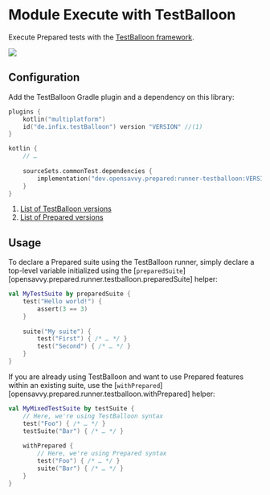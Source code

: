# Module Execute with TestBalloon

Execute Prepared tests with the [TestBalloon framework](https://github.com/infix-de/testBalloon).

<a href="https://search.maven.org/search?q=dev.opensavvy.prepared.runner-testballoon"><img src="https://img.shields.io/maven-central/v/dev.opensavvy.prepared/runner-testballoon.svg?label=Maven%20Central"></a>

## Configuration

Add the TestBalloon Gradle plugin and a dependency on this library:
```kotlin
plugins {
	kotlin("multiplatform")
	id("de.infix.testBalloon") version "VERSION" //(1)
}

kotlin {
	// …
	
	sourceSets.commonTest.dependencies {
		implementation("dev.opensavvy.prepared:runner-testballoon:VERSION") //(2)
	}
}
```

1. [List of TestBalloon versions](https://github.com/infix-de/testBalloon/releases)
2. [List of Prepared versions](https://gitlab.com/opensavvy/groundwork/prepared/-/releases)

## Usage

To declare a Prepared suite using the TestBalloon runner, simply declare a top-level variable initialized using the [`preparedSuite`][opensavvy.prepared.runner.testballoon.preparedSuite] helper:
```kotlin
val MyTestSuite by preparedSuite {
	test("Hello world!") {
		assert(3 == 3)
	}
	
	suite("My suite") {
		test("First") { /* … */ }
		test("Second") { /* … */ }
	}
}
```

If you are already using TestBalloon and want to use Prepared features within an existing suite, use the [`withPrepared`][opensavvy.prepared.runner.testballoon.withPrepared] helper:
```kotlin
val MyMixedTestSuite by testSuite {
	// Here, we're using TestBalloon syntax
	test("Foo") { /* … */ }
	testSuite("Bar") { /* … */ }
	
	withPrepared {
		// Here, we're using Prepared syntax
		test("Foo") { /* … */ }
		suite("Bar") { /* … */ }
	}
}
```
